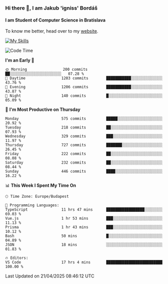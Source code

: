 ### Hi there 👋, I am Jakub 'igniss' Bordáš

#### I am Student of Computer Science in Bratislava
To know me better, head over to my [website](https://bordas.sk).

[![My Skills](https://skillicons.dev/icons?i=js,typescript,html,css,figma,svelte,vue,next,postgresql,nest,express,nodejs)](https://bordas.sk)


<!--START_SECTION:waka-->
![Code Time](http://img.shields.io/badge/Code%20Time-1%2C852%20hrs%2012%20mins-blue)

**I'm an Early 🐤** 

```text
🌞 Morning                200 commits         ██░░░░░░░░░░░░░░░░░░░░░░░   07.28 % 
🌆 Daytime                1203 commits        ███████████░░░░░░░░░░░░░░   43.76 % 
🌃 Evening                1206 commits        ███████████░░░░░░░░░░░░░░   43.87 % 
🌙 Night                  140 commits         █░░░░░░░░░░░░░░░░░░░░░░░░   05.09 % 
```
📅 **I'm Most Productive on Thursday** 

```text
Monday                   575 commits         █████░░░░░░░░░░░░░░░░░░░░   20.92 % 
Tuesday                  218 commits         ██░░░░░░░░░░░░░░░░░░░░░░░   07.93 % 
Wednesday                329 commits         ███░░░░░░░░░░░░░░░░░░░░░░   11.97 % 
Thursday                 727 commits         ███████░░░░░░░░░░░░░░░░░░   26.45 % 
Friday                   222 commits         ██░░░░░░░░░░░░░░░░░░░░░░░   08.08 % 
Saturday                 232 commits         ██░░░░░░░░░░░░░░░░░░░░░░░   08.44 % 
Sunday                   446 commits         ████░░░░░░░░░░░░░░░░░░░░░   16.22 % 
```


📊 **This Week I Spent My Time On** 

```text
🕑︎ Time Zone: Europe/Budapest

💬 Programming Languages: 
TypeScript               11 hrs 47 mins      █████████████████░░░░░░░░   69.03 % 
Vue.js                   1 hr 53 mins        ███░░░░░░░░░░░░░░░░░░░░░░   11.13 % 
Prisma                   1 hr 43 mins        ███░░░░░░░░░░░░░░░░░░░░░░   10.12 % 
Bash                     50 mins             █░░░░░░░░░░░░░░░░░░░░░░░░   04.89 % 
JSON                     18 mins             ░░░░░░░░░░░░░░░░░░░░░░░░░   01.83 % 

🔥 Editors: 
VS Code                  17 hrs 4 mins       █████████████████████████   100.00 % 
```


 Last Updated on 21/04/2025 08:46:12 UTC
<!--END_SECTION:waka-->
